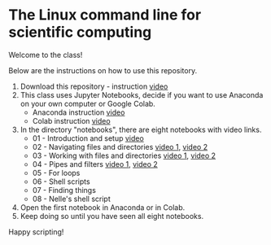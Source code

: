 # The Linux command line for scientific computing

Welcome to the class!

Below are the instructions on how to use this repository.

1. Download this repository - instruction [video](https://imperial.cloud.panopto.eu/Panopto/Pages/Viewer.aspx?id=59105d27-6102-483d-bf96-abd500e63b61)
1. This class uses Jupyter Notebooks, decide if you want to use Anaconda on your own computer or Google Colab.
    - Anaconda instruction [video](https://imperial.cloud.panopto.eu/Panopto/Pages/Viewer.aspx?id=c12b4cfa-0875-456c-b691-abd500e6e2b3)
    - Colab instruction [video](https://imperial.cloud.panopto.eu/Panopto/Pages/Viewer.aspx?id=6e69b39f-bcab-4b36-a692-abd500e9888d)
1. In the directory "notebooks", there are eight notebooks with video links.
    - 01 - Introduction and setup [video](https://imperial.cloud.panopto.eu/Panopto/Pages/Viewer.aspx?id=abd2d252-6c29-4171-81b9-abd500efe82a)
    - 02 - Navigating files and directories [video 1](https://imperial.cloud.panopto.eu/Panopto/Pages/Viewer.aspx?id=4c78e22d-2b22-4464-b9fa-abd500fbd13d), [video 2](https://imperial.cloud.panopto.eu/Panopto/Pages/Viewer.aspx?id=f57ed93e-e0fe-4918-8182-abd501029064)
    - 03 - Working with files and directories [video 1](https://imperial.cloud.panopto.eu/Panopto/Pages/Viewer.aspx?id=94a14b5d-dad4-49f9-9fd2-abd50118f1b2), [video 2](https://imperial.cloud.panopto.eu/Panopto/Pages/Viewer.aspx?id=450d3756-0838-473f-82e1-abd5011eb442)
    - 04 - Pipes and filters [video 1](https://imperial.cloud.panopto.eu/Panopto/Pages/Viewer.aspx?id=0c667489-536e-40f0-9b1a-abd600d1e737), [video 2](https://imperial.cloud.panopto.eu/Panopto/Pages/Viewer.aspx?id=5de519db-bffd-46d5-a5fd-abd600d6017f)
    - 05 - For loops
    - 06 - Shell scripts
    - 07 - Finding things
    - 08 - Nelle's shell script
1. Open the first notebook in Anaconda or in Colab.
1. Keep doing so until you have seen all eight notebooks.


Happy scripting!
